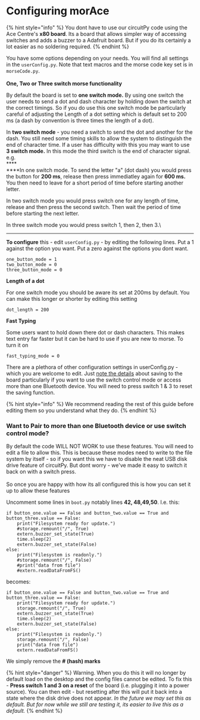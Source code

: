 # Configuring morAce

{% hint style="info" %}
You dont have to use our circuitPy code using the Ace Centre's **x80 board**. Its a board that allows simpler way of accessing switches and adds a buzzer to a Adafruit board. But if you do its certainly a lot easier as no soldering required.&#x20;
{% endhint %}

You have some options depending on your needs. You will find all settings in the `userConfig.py`. Note that text macros and the morse code key set is in `morseCode.py`.\
\
**One, Two or Three switch morse functionality**

By default the board is set to **one switch mode.** By using one switch the user needs to send a dot and dash character by holding down the switch at the correct timings. So if you do use this one switch mode be particularly careful of adjusting the Length of a dot setting which is default set to 200 ms (a dash by convention is three times the length of a dot).

In **two switch mode** - you need a switch to send the dot and another for the dash. You still need some timing skills to allow the system to distinguish the end of character time. If a user has difficulty with this you may want to use **3 switch mode.** In this mode the third switch is the end of character signal. e.g. \
****\
****In one switch mode. To send the letter "a" (dot dash) you would press the button for **200 ms**, release then press immediatley again for **600 ms.** You then need to leave for a short period of time before starting another letter.&#x20;

In two switch mode you would press switch one for any length of time, release and then press the second switch. Then wait the period of time before starting the next letter.&#x20;

In three switch mode you would press switch 1, then 2, then 3.\
****

**To configure** this - edit `userConfig.py` - by editing the following lines. Put a 1 against the option you want. Put a zero against the options you dont want.&#x20;

```
one_button_mode = 1
two_button_mode = 0
three_button_mode = 0
```

**Length of a dot**&#x20;

For one switch mode you should be aware its set at 200ms by default. You can make this longer or shorter by editing this setting

`dot_length = 200`

**Fast Typing**

Some users want to hold down there dot or dash characters. This makes text entry far faster but it can be hard to use if you are new to morse. To turn it on&#x20;

`fast_typing_mode = 0`

There are a plethora of other configuration settings in userConfig.py - which you are welcome to edit. Just [note the details](switch-control-mode-and-morse-mode.md) about saving to the board particularly if you want to use the switch control mode or access more than one Bluetooth device. You will need to press switch 1 & 3 to reset the saving function.

{% hint style="info" %}
We recommend reading the rest of this guide before editing them so you understand what they do.&#x20;
{% endhint %}

### Want to Pair to more than one Bluetooth device or use switch control mode?

By default  the code WILL NOT WORK to use these features. You will need to edit a file to allow this. This is because these modes need to write to the file system by itself - so if you want this we have to disable the neat USB disk drive feature of circuitPy. But dont worry - we've made it easy to switch it back on with a switch press. \
\
So once you are happy with how its all configured this is how you can set it up to allow these features

Uncomment some lines in `boot.py` notably lines **42, 48,49,50**. I.e. this:

```
if button_one.value == False and button_two.value == True and button_three.value == False:    
    print("Filesystem ready for update.")
    #storage.remount("/", True)            
    extern.buzzer_set_state(True)
    time.sleep(2)
    extern.buzzer_set_state(False)
else:        
    print("Filesystem is readonly.")
    #storage.remount("/", False)    
    #print("data from file")
    #extern.readDataFromFS()

```

becomes:

```
if button_one.value == False and button_two.value == True and button_three.value == False:    
    print("Filesystem ready for update.")
    storage.remount("/", True)            
    extern.buzzer_set_state(True)
    time.sleep(2)
    extern.buzzer_set_state(False)
else:        
    print("Filesystem is readonly.")
    storage.remount("/", False)    
    print("data from file")
    extern.readDataFromFS()

```

We simply remove the **# (hash) marks**

{% hint style="danger" %}
Warning. When you do this it will no longer by default load on the desktop and the config files cannot be edited. To fix this - **Press switch 1 and 3 on a reset** of the board (i.e. plugging it into a power source). You can then edit - but resetting after this will put it back into a state where the disk drive does not appear. _In the future we may set this as default. But for now while we still are testing it, its easier to live this as a default._
{% endhint %}

